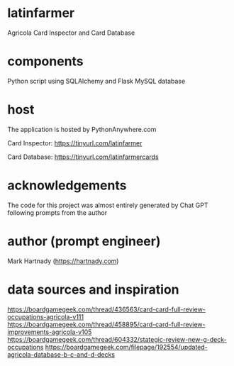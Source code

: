 # latinfarmer
Agricola Card Inspector and Card Database

# components
Python script using SQLAlchemy and Flask
MySQL database

# host
The application is hosted by PythonAnywhere.com

Card Inspector: https://tinyurl.com/latinfarmer

Card Database: https://tinyurl.com/latinfarmercards

# acknowledgements
The code for this project was almost entirely generated by Chat GPT following prompts from the author

# author (prompt engineer)
Mark Hartnady (https://hartnady.com)

# data sources and inspiration
https://boardgamegeek.com/thread/436563/card-card-full-review-occupations-agricola-v111
https://boardgamegeek.com/thread/458895/card-card-full-review-improvements-agricola-v105
https://boardgamegeek.com/thread/604332/stategic-review-new-g-deck-occupations
https://boardgamegeek.com/filepage/192554/updated-agricola-database-b-c-and-d-decks
